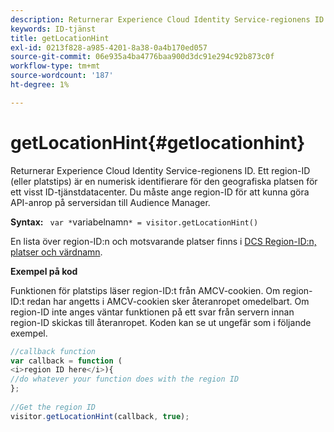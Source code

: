 ```yaml
---
description: Returnerar Experience Cloud Identity Service-regionens ID. Ett region-ID (eller platstips) är en numerisk identifierare för den geografiska platsen för ett visst ID-tjänstdatacenter. Du måste ange region-ID för att kunna göra API-anrop på serversidan till Audience Manager.
keywords: ID-tjänst
title: getLocationHint
exl-id: 0213f828-a985-4201-8a38-0a4b170ed057
source-git-commit: 06e935a4ba4776baa900d3dc91e294c92b873c0f
workflow-type: tm+mt
source-wordcount: '187'
ht-degree: 1%

---
```


# getLocationHint{#getlocationhint}

Returnerar Experience Cloud Identity Service-regionens ID. Ett region-ID (eller platstips) är en numerisk identifierare för den geografiska platsen för ett visst ID-tjänstdatacenter. Du måste ange region-ID för att kunna göra API-anrop på serversidan till Audience Manager.

**Syntax:** ` var *`variabelnamn`* = visitor.getLocationHint()`

En lista över region-ID:n och motsvarande platser finns i [DCS Region-ID:n, platser och värdnamn](https://docs.adobe.com/content/help/en/audience-manager/user-guide/api-and-sdk-code/dcs/dcs-api-reference/dcs-regions.html).

**Exempel på kod**

Funktionen för platstips läser region-ID:t från AMCV-cookien. Om region-ID:t redan har angetts i AMCV-cookien sker återanropet omedelbart. Om region-ID inte anges väntar funktionen på ett svar från servern innan region-ID skickas till återanropet. Koden kan se ut ungefär som i följande exempel.

```js
//callback function 
var callback = function ( 
<i>region ID here</i>){ 
//do whatever your function does with the region ID 
}; 
 
//Get the region ID 
visitor.getLocationHint(callback, true); 
```
